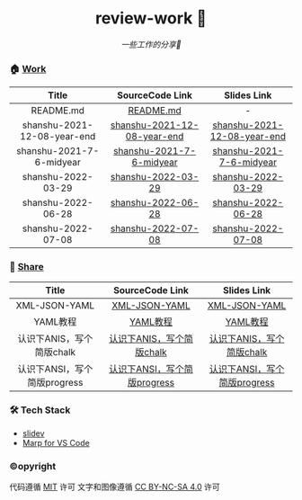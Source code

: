<h1 align="center">review-work 👋</h1>
<p align="center">
	<em>一些工作的分享🤔</em>
</p>

### 🏠 [Work](https://github.com/condorheroblog/review-work)

| Title | SourceCode Link | Slides Link |
|:---:|:---:|:---:|
| README.md | [README.md](https://github.com/condorheroblog/review-work/tree/main/packages/company/README.md) | - |
| shanshu-2021-12-08-year-end | [shanshu-2021-12-08-year-end](./packages/company/shanshu-2021-12-08-year-end/slides.md) | [shanshu-2021-12-08-year-end](https://condorheroblog.github.io/review-work/shanshu-2021-12-08-year-end) |
| shanshu-2021-7-6-midyear | [shanshu-2021-7-6-midyear](./packages/company/shanshu-2021-7-6-midyear/slides.md) | [shanshu-2021-7-6-midyear](https://condorheroblog.github.io/review-work/shanshu-2021-7-6-midyear) |
| shanshu-2022-03-29 | [shanshu-2022-03-29](./packages/company/shanshu-2022-03-29/slides.md) | [shanshu-2022-03-29](https://condorheroblog.github.io/review-work/shanshu-2022-03-29) |
| shanshu-2022-06-28 | [shanshu-2022-06-28](./packages/company/shanshu-2022-06-28/slides.md) | [shanshu-2022-06-28](https://condorheroblog.github.io/review-work/shanshu-2022-06-28) |
| shanshu-2022-07-08 | [shanshu-2022-07-08](./packages/company/shanshu-2022-07-08/slides.md) | [shanshu-2022-07-08](https://condorheroblog.github.io/review-work/shanshu-2022-07-08) |

### 🧐 [Share](https://github.com/condorheroblog/review-work/tree/main/packages/share)

| Title | SourceCode Link | Slides Link |
|:---:|:---:|:---:|
| XML-JSON-YAML | [XML-JSON-YAML](https://github.com/condorheroblog/review-work/tree/main/packages/share/XML-JSON-YAML.md) | [XML-JSON-YAML](https://condorheroblog.github.io/review-work/XML-JSON-YAML) |
| YAML教程 | [YAML教程](https://github.com/condorheroblog/review-work/tree/main/packages/share/YAML教程.md) | [YAML教程](https://condorheroblog.github.io/review-work/YAML教程) |
| 认识下ANIS，写个简版chalk | [认识下ANIS，写个简版chalk](https://github.com/condorheroblog/review-work/tree/main/packages/share/认识下ANIS，写个简版chalk.md) | [认识下ANIS，写个简版chalk](https://condorheroblog.github.io/review-work/认识下ANIS，写个简版chalk) |
| 认识下ANSI，写个简版progress | [认识下ANSI，写个简版progress](https://github.com/condorheroblog/review-work/tree/main/packages/share/认识下ANSI，写个简版progress.md) | [认识下ANSI，写个简版progress](https://condorheroblog.github.io/review-work/认识下ANSI，写个简版progress) |

### 🛠 Tech Stack

- [slidev](sli.dev)
- [Marp for VS Code](https://github.com/marp-team/marp-vscode)

### ©opyright

代码遵循 [MIT](https://github.com/condorheroblog/review-work/blob/main/LICENSE) 许可
文字和图像遵循 [CC BY-NC-SA 4.0](https://creativecommons.org/licenses/by-nc-sa/4.0/) 许可
